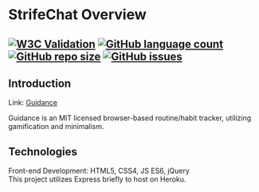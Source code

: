 # StrifeChat Overview
[![W3C Validation](https://img.shields.io/w3c-validation/html?style=for-the-badge&targetUrl=https%3A%2F%2Froutine-guidance.herokuapp.com%2F)](https://validator.nu/?doc=https%3A%2F%2Froutine-guidance.herokuapp.com%2F) [![GitHub language count](https://img.shields.io/github/languages/count/jessewarren-aa/guidance?style=for-the-badge)](https://github.com/jessewarren-aa/guidance/search?l=Ruby) [![GitHub repo size](https://img.shields.io/github/repo-size/jessewarren-aa/guidance?style=for-the-badge)](https://github.com/jessewarren-aa/guidance) [![GitHub issues](https://img.shields.io/github/issues/jessewarren-aa/guidance?style=for-the-badge)](https://github.com/jessewarren-aa/guidance/issues)
---
## Introduction
Link: [Guidance](https://routine-guidance.herokuapp.com/)  
  
Guidance is an MIT licensed browser-based routine/habit tracker, utilizing gamification and minimalism.

## Technologies
Front-end Development: HTML5, CSS4, JS ES6, jQuery  
This project utilizes Express briefly to host on Heroku.
